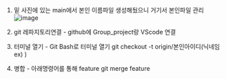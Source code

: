 1. 밑 사진에 있는 main에서 본인 이름파일 생성해뒀으니 거기서 본인파일 관리
![image](https://github.com/user-attachments/assets/23b3d04a-5ef0-4958-8c79-21894317c9ea)

2. git 레파지토리연결 - github에 Group_project랑 VScode 연결
3. 터미널 열기 - Git Bash로 터미널 열기
   git checkout -t origin/본인아이디(닉네임 ex) )
5. 병합 - 아래명령어를 통해 feature
   git merge feature
   
   
